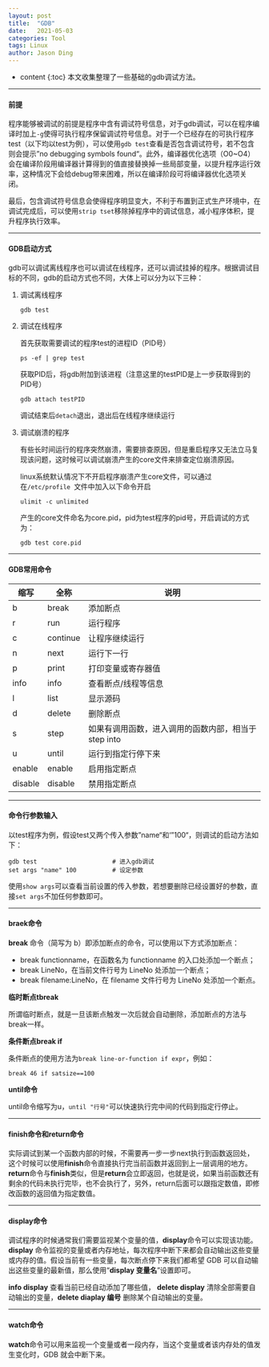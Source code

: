 ```yaml
---
layout: post
title:  "GDB"
date:   2021-05-03
categories: Tool
tags: Linux
author: Jason Ding
---
```


* content
{:toc}
本文收集整理了一些基础的gdb调试方法。




---

#### **前提**

程序能够被调试的前提是程序中含有调试符号信息，对于gdb调试，可以在程序编译时加上`-g`使得可执行程序保留调试符号信息。对于一个已经存在的可执行程序test（以下均以test为例），可以使用`gdb test`查看是否包含调试符号，若不包含则会提示”no debugging symbols found“。此外，编译器优化选项（O0~O4）会在编译阶段用编译器计算得到的值直接替换掉一些局部变量，以提升程序运行效率，这种情况下会给debug带来困难，所以在编译阶段可将编译器优化选项关闭。

最后，包含调试符号信息会使得程序明显变大，不利于布置到正式生产环境中，在调试完成后，可以使用`strip tset`移除掉程序中的调试信息，减小程序体积，提升程序执行效率。

---

#### **GDB启动方式**

gdb可以调试离线程序也可以调试在线程序，还可以调试挂掉的程序。根据调试目标的不同，gdb的启动方式也不同，大体上可以分为以下三种：

1. 调试离线程序

   ```shell
   gdb test
   ```

2. 调试在线程序

   首先获取需要调试的程序test的进程ID（PID号）

   ```shell
   ps -ef | grep test
   ```

   获取PID后，将gdb附加到该进程（注意这里的testPID是上一步获取得到的PID号）

   ```shell
   gdb attach testPID
   ```

   调试结束后`detach`退出，退出后在线程序继续运行

3. 调试崩溃的程序

   有些长时间运行的程序突然崩溃，需要排查原因，但是重启程序又无法立马复现该问题，这时候可以调试崩溃产生的core文件来排查定位崩溃原因。

   linux系统默认情况下不开启程序崩溃产生core文件，可以通过在`/etc/profile `文件中加入以下命令开启

   ```shell
   ulimit -c unlimited
   ```

   产生的core文件命名为core.pid，pid为test程序的pid号，开启调试的方式为：

   ```
   gdb test core.pid
   ```

---

#### **GDB常用命令**

| 缩写    | 全称     | 说明                                                 |
| ------- | -------- | ---------------------------------------------------- |
| b       | break    | 添加断点                                             |
| r       | run      | 运行程序                                             |
| c       | continue | 让程序继续运行                                       |
| n       | next     | 运行下一行                                           |
| p       | print    | 打印变量或寄存器值                                   |
| info    | info     | 查看断点/线程等信息                                  |
| l       | list     | 显示源码                                             |
| d       | delete   | 删除断点                                             |
| s       | step     | 如果有调用函数，进入调用的函数内部，相当于 step into |
| u       | until    | 运行到指定行停下来                                   |
| enable  | enable   | 启用指定断点                                         |
| disable | disable  | 禁用指定断点                                         |

---

#### **命令行参数输入**

以test程序为例，假设test又两个传入参数”name“和‘”100“，则调试的启动方法如下：

```shell
gdb test                     # 进入gdb调试
set args "name" 100          # 设定参数
```

使用`show args`可以查看当前设置的传入参数，若想要删除已经设置好的参数，直接`set args`不加任何参数即可。

---

#### **braek命令**

**break** 命令（简写为 b）即添加断点的命令，可以使用以下方式添加断点：

- break functionname，在函数名为 functionname 的入口处添加一个断点；
- break LineNo，在当前文件行号为 LineNo 处添加一个断点；
- break filename:LineNo，在 filename 文件行号为 LineNo 处添加一个断点。

**临时断点tbreak**

所谓临时断点，就是一旦该断点触发一次后就会自动删除，添加断点的方法与break一样。

**条件断点break if** 

条件断点的使用方法为`break line-or-function if expr`，例如：

```
break 46 if satsize==100
```

**until命令**

until命令缩写为u，`until "行号"`可以快速执行完中间的代码到指定行停止。

---

#### **finish命令和return命令**

实际调试到某一个函数内部的时候，不需要再一步一步next执行到函数返回处，这个时候可以使用**finish**命令直接执行完当前函数并返回到上一层调用的地方。**return**命令与**finish**类似，但是**return**会立即返回，也就是说，如果当前函数还有剩余的代码未执行完毕，也不会执行了，另外，return后面可以跟指定数值，即修改函数的返回值为指定数值。

---

#### **display命令**

调试程序的时候通常我们需要监视某个变量的值，**display**命令可以实现该功能。**display** 命令监视的变量或者内存地址，每次程序中断下来都会自动输出这些变量或内存的值。假设当前有一些变量，每次断点停下来我们都希望 GDB 可以自动输出这些变量的最新值，那么使用“**display 变量名**”设置即可。

 **info display** 查看当前已经自动添加了哪些值， **delete display** 清除全部需要自动输出的变量，**delete diaplay 编号** 删除某个自动输出的变量。

---

#### **watch命令**

**watch**命令可以用来监视一个变量或者一段内存，当这个变量或者该内存处的值发生变化时，GDB 就会中断下来。